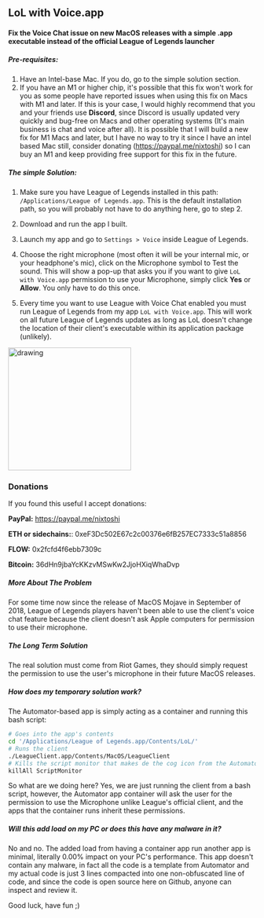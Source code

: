 ## LoL with Voice.app
#### Fix the Voice Chat issue on new MacOS releases with a simple .app executable instead of the official League of Legends launcher

##### Pre-requisites:
1. Have an Intel-base Mac. If you do, go to the simple solution section.
2. If you have an M1 or higher chip, it's possible that this fix won't work for you as some people have reported issues when using this fix on Macs with M1 and later. If this is your case, I would highly recommend that you and your friends use **Discord**, since Discord is usually updated very quickly and bug-free on Macs and other operating systems (It's main business is chat and voice after all). It is possible that I will build a new fix for M1 Macs and later, but I have no way to try it since I have an intel based Mac still, consider donating (https://paypal.me/nixtoshi) so I can buy an M1 and keep providing free support for this fix in the future.

##### The simple Solution:
1. Make sure you have League of Legends installed in this path: `/Applications/League of Legends.app`. This is the default installation path, so you will probably not have to do anything here, go to step 2.

2. Download and run the app I built.

3. Launch my app and go to `Settings > Voice` inside League of Legends.

4. Choose the right microphone (most often it will be your internal mic, or your headphone's mic), click on the Microphone symbol to Test the sound. This will show a pop-up that asks you if you want to give `LoL with Voice.app` permission to use your Microphone, simply click **Yes** or **Allow**. You only have to do this once.

5. Every time you want to use League with Voice Chat enabled you must run League of Legends from my app `LoL with Voice.app`. This will work on all future League of Legends updates as long as LoL doesn't change the location of their client's executable within its application package (unlikely).



<a href="https://github.com/dalovar/league-of-legends-voice-chat-on-mac/archive/master.zip"><img src="http://i.imgur.com/rLIFy4H.png" alt="drawing" width="250"/></a>

### Donations
If you found this useful I accept donations:

**PayPal:** https://paypal.me/nixtoshi

**ETH or sidechains:**: 0xeF3Dc502E67c2c00376e6fB257EC7333c51a8856

**FLOW:** 0x2fcfd4f6ebb7309c

**Bitcoin:** 36dHn9jbaYcKKzvMSwKw2JjoHXiqWhaDvp



##### More About The Problem
For some time now since the release of MacOS Mojave in September of 2018, League of Legends players haven't been able to use the client's voice chat feature because the client doesn't ask Apple computers for permission to use their microphone.

##### The Long Term Solution
The real solution must come from Riot Games, they should simply request the permission to use the user's microphone in their future MacOS releases.

##### How does my temporary solution work?
The Automator-based app is simply acting as a container and running this bash script:
```sh
# Goes into the app's contents
cd '/Applications/League of Legends.app/Contents/LoL/'
# Runs the client
./LeagueClient.app/Contents/MacOS/LeagueClient
# Kills the script monitor that makes de the cog icon from the Automator task show
killAll ScriptMonitor
```
So what are we doing here? Yes, we are just running the client from a bash script, however, the Automator app container will ask the user for the permission to use the Microphone unlike League's official client, and the apps that the container runs inherit these permissions.

##### Will this add load on my PC or does this have any malware in it?
No and no. The added load from having a container app run another app is minimal, literally 0.00% impact on your PC's performance. This app doesn't contain any malware, in fact all the code is a template from Automator and my actual code is just 3 lines compacted into one non-obfuscated line of code, and since the code is open source here on Github, anyone can inspect and review it.


Good luck, have fun ;) 
